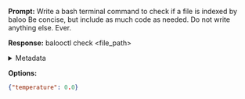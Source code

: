 **Prompt:**
Write a bash terminal command to check if a file is indexed by baloo
Be concise, but include as much code as needed. Do not write anything else. Ever.


**Response:**
balooctl check <file_path>

<details><summary>Metadata</summary>

- Duration: 2738 ms
- Datetime: 2023-11-05T16:55:48.794135
- Model: gpt-3.5-turbo-0613

</details>

**Options:**
```json
{"temperature": 0.0}
```

